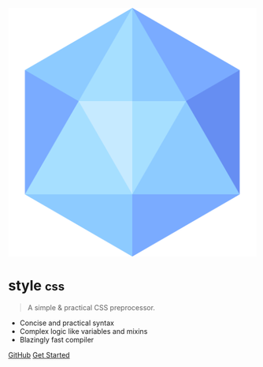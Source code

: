 ![Logo](static/favicon.png)

# style <small>css</small>

> A simple &amp; practical CSS preprocessor.

- Concise and practical syntax
- Complex logic like variables and mixins
- Blazingly fast compiler

[GitHub](https://github.com/aarvinr/style/)
[Get Started](getting-started/overview.md)
